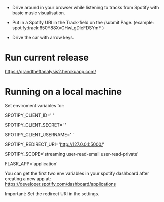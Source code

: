 
- Drive around in your browser while listening to tracks from Spotify with basic music visualisation.

- Put in a Spotify URI in the Track-field on the /submit Page. (example: spotify:track:650Y88XvGHwLgDleFDSYmF )

- Drive the car with arrow keys.

# Run current release 
https://grandtheftanalysis2.herokuapp.com/


# Running on a local machine

Set enviroment variables for:

SPOTIPY_CLIENT_ID=' '

SPOTIPY_CLIENT_SECRET=' '

SPOTIPY_CLIENT_USERNAME=' '

SPOTIPY_REDIRECT_URI='http://127.0.0.1:5000/'

SPOTIPY_SCOPE='streaming user-read-email user-read-private'

FLASK_APP='application'

You can get the first two env variables in your spotify dashboard after creating a new app at:
https://developer.spotify.com/dashboard/applications

Important: Set the redirect URI in the settings.

